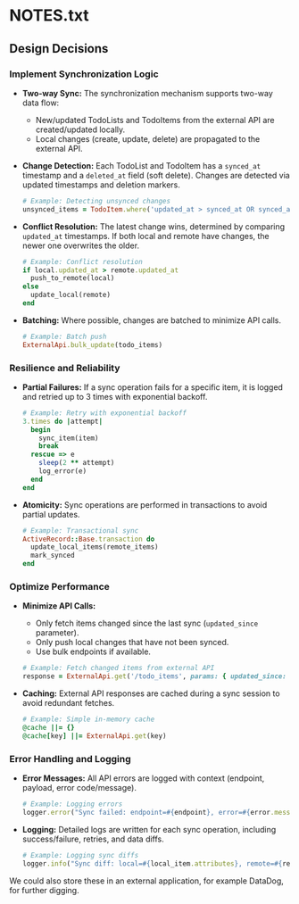 # NOTES.txt

## Design Decisions

### Implement Synchronization Logic

- **Two-way Sync:** The synchronization mechanism supports two-way data flow:
  - New/updated TodoLists and TodoItems from the external API are created/updated locally.
  - Local changes (create, update, delete) are propagated to the external API.
- **Change Detection:** Each TodoList and TodoItem has a `synced_at` timestamp and a `deleted_at` field (soft delete). Changes are detected via updated timestamps and deletion markers.

  ```ruby
  # Example: Detecting unsynced changes
  unsynced_items = TodoItem.where('updated_at > synced_at OR synced_at IS NULL')
  ```

- **Conflict Resolution:** The latest change wins, determined by comparing `updated_at` timestamps. If both local and remote have changes, the newer one overwrites the older.

  ```ruby
  # Example: Conflict resolution
  if local.updated_at > remote.updated_at
    push_to_remote(local)
  else
    update_local(remote)
  end
  ```

- **Batching:** Where possible, changes are batched to minimize API calls.

  ```ruby
  # Example: Batch push
  ExternalApi.bulk_update(todo_items)
  ```

### Resilience and Reliability

- **Partial Failures:** If a sync operation fails for a specific item, it is logged and retried up to 3 times with exponential backoff.

  ```ruby
  # Example: Retry with exponential backoff
  3.times do |attempt|
    begin
      sync_item(item)
      break
    rescue => e
      sleep(2 ** attempt)
      log_error(e)
    end
  end
  ```

- **Atomicity:** Sync operations are performed in transactions to avoid partial updates.

  ```ruby
  # Example: Transactional sync
  ActiveRecord::Base.transaction do
    update_local_items(remote_items)
    mark_synced
  end
  ```

### Optimize Performance

- **Minimize API Calls:** 
  - Only fetch items changed since the last sync (`updated_since` parameter).
  - Only push local changes that have not been synced.
  - Use bulk endpoints if available.

  ```ruby
  # Example: Fetch changed items from external API
  response = ExternalApi.get('/todo_items', params: { updated_since: last_synced_at })
  ```

- **Caching:** External API responses are cached during a sync session to avoid redundant fetches.

  ```ruby
  # Example: Simple in-memory cache
  @cache ||= {}
  @cache[key] ||= ExternalApi.get(key)
  ```

### Error Handling and Logging

- **Error Messages:** All API errors are logged with context (endpoint, payload, error code/message).

  ```ruby
  # Example: Logging errors
  logger.error("Sync failed: endpoint=#{endpoint}, error=#{error.message}")
  ```

- **Logging:** Detailed logs are written for each sync operation, including success/failure, retries, and data diffs.

  ```ruby
  # Example: Logging sync diffs
  logger.info("Sync diff: local=#{local_item.attributes}, remote=#{remote_item.attributes}")
  ```

We could also store these in an external application, for example DataDog, for further digging.
